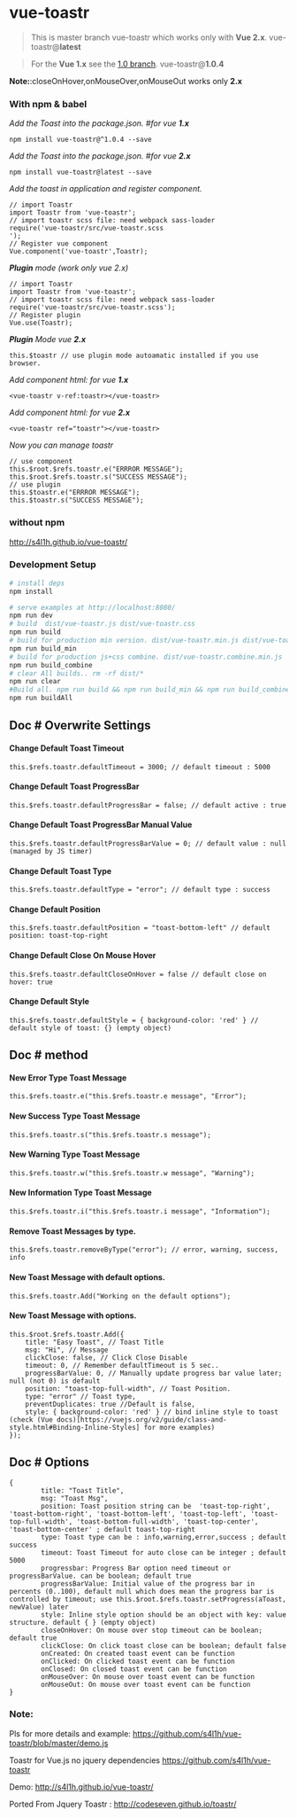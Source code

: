 # vue-toastr

> This is master branch vue-toastr which works only with **Vue 2.x**. vue-toastr@**latest**

> For the **Vue 1.x** see the [1.0 branch](https://github.com/s4l1h/vue-toastr/tree/1.0). vue-toastr@**1.0.4**


**Note:**:closeOnHover,onMouseOver,onMouseOut works only **2.x**


### With npm & babel

*Add the Toast into the package.json. #for vue **1.x***

    npm install vue-toastr@^1.0.4 --save


*Add the Toast into the package.json. #for vue **2.x***

    npm install vue-toastr@latest --save

*Add the toast in application and register component.*

    // import Toastr
    import Toastr from 'vue-toastr';
    // import toastr scss file: need webpack sass-loader
    require('vue-toastr/src/vue-toastr.scss
    ');
    // Register vue component
    Vue.component('vue-toastr',Toastr);
***Plugin** mode (work only vue 2.x)* 

    // import Toastr
    import Toastr from 'vue-toastr';
    // import toastr scss file: need webpack sass-loader
    require('vue-toastr/src/vue-toastr.scss');
    // Register plugin
    Vue.use(Toastr);
***Plugin** Mode vue **2.x***

    this.$toastr // use plugin mode autoamatic installed if you use browser.

*Add component html: for vue **1.x***

    <vue-toastr v-ref:toastr></vue-toastr>

*Add component html: for vue **2.x***

    <vue-toastr ref="toastr"></vue-toastr>

*Now you can manage toastr*

    // use component
    this.$root.$refs.toastr.e("ERRROR MESSAGE");
    this.$root.$refs.toastr.s("SUCCESS MESSAGE");
    // use plugin
    this.$toastr.e("ERRROR MESSAGE");
    this.$toastr.s("SUCCESS MESSAGE");    

### without npm

http://s4l1h.github.io/vue-toastr/

### Development Setup

``` bash
# install deps
npm install

# serve examples at http://localhost:8080/
npm run dev
# build  dist/vue-toastr.js dist/vue-toastr.css
npm run build
# build for production min version. dist/vue-toastr.min.js dist/vue-toastr.min.css
npm run build_min
# build for production js+css combine. dist/vue-toastr.combine.min.js
npm run build_combine
# clear All builds.. rm -rf dist/*
npm run clear
#Build all. npm run build && npm run build_min && npm run build_combine
npm run buildAll
```

## Doc # Overwrite Settings

#### Change Default Toast Timeout
```
this.$refs.toastr.defaultTimeout = 3000; // default timeout : 5000
```
#### Change Default Toast ProgressBar
```
this.$refs.toastr.defaultProgressBar = false; // default active : true
```
#### Change Default Toast ProgressBar Manual Value
```
this.$refs.toastr.defaultProgressBarValue = 0; // default value : null (managed by JS timer)
```
#### Change Default Toast Type
```
this.$refs.toastr.defaultType = "error"; // default type : success
```
#### Change Default Position
```
this.$refs.toastr.defaultPosition = "toast-bottom-left" // default position: toast-top-right
```
#### Change Default Close On Mouse Hover
```
this.$refs.toastr.defaultCloseOnHover = false // default close on hover: true
```

#### Change Default Style
```
this.$refs.toastr.defaultStyle = { background-color: 'red' } // default style of toast: {} (empty object)
```

## Doc # method
#### New Error Type Toast Message
```
this.$refs.toastr.e("this.$refs.toastr.e message", "Error");
```
#### New Success Type Toast Message
```
this.$refs.toastr.s("this.$refs.toastr.s message");
```
#### New Warning Type Toast Message
```
this.$refs.toastr.w("this.$refs.toastr.w message", "Warning");
```
#### New Information Type Toast Message
```
this.$refs.toastr.i("this.$refs.toastr.i message", "Information");
```
#### Remove Toast Messages by type.
```
this.$refs.toastr.removeByType("error"); // error, warning, success, info
```
#### New Toast Message with default options.
```
this.$refs.toastr.Add("Working on the default options");
```
#### New Toast Message with options.
```
this.$root.$refs.toastr.Add({
    title: "Easy Toast", // Toast Title
    msg: "Hi", // Message
    clickClose: false, // Click Close Disable
    timeout: 0, // Remember defaultTimeout is 5 sec..
    progressBarValue: 0, // Manually update progress bar value later; null (not 0) is default
    position: "toast-top-full-width", // Toast Position.
    type: "error" // Toast type,
    preventDuplicates: true //Default is false,
    style: { background-color: 'red' } // bind inline style to toast (check (Vue docs)[https://vuejs.org/v2/guide/class-and-style.html#Binding-Inline-Styles] for more examples)
});
```
## Doc # Options
```
{
        title: "Toast Title",
        msg: "Toast Msg", 
        position: Toast position string can be  'toast-top-right', 'toast-bottom-right', 'toast-bottom-left', 'toast-top-left', 'toast-top-full-width', 'toast-bottom-full-width', 'toast-top-center', 'toast-bottom-center' ; default toast-top-right
        type: Toast type can be : info,warning,error,success ; default success
        timeout: Toast Timeout for auto close can be integer ; default 5000
        progressbar: Progress Bar option need timeout or progressBarValue. can be boolean; default true
        progressBarValue: Initial value of the progress bar in percents (0..100), default null which does mean the progress bar is controlled by timeout; use this.$root.$refs.toastr.setProgress(aToast, newValue) later
        style: Inline style option should be an object with key: value structure. default { } (empty object)
        closeOnHover: On mouse over stop timeout can be boolean; default true
        clickClose: On click toast close can be boolean; default false
        onCreated: On created toast event can be function
        onClicked: On clicked toast event can be function
        onClosed: On closed toast event can be function
        onMouseOver: On mouse over toast event can be function
        onMouseOut: On mouse over toast event can be function
}
```

### Note:
Pls for more details and example: 
https://github.com/s4l1h/vue-toastr/blob/master/demo.js


Toastr for Vue.js no jquery dependencies https://github.com/s4l1h/vue-toastr

Demo: http://s4l1h.github.io/vue-toastr/


Ported From Jquery Toastr : http://codeseven.github.io/toastr/
